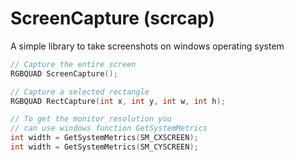 # ScreenCapture (scrcap)

A simple library to take screenshots on windows operating system

```C
// Capture the entire screen
RGBQUAD ScreenCapture();

// Capture a selected rectangle
RGBQUAD RectCapture(int x, int y, int w, int h);
```

```C
// To get the monitor resolution you
// can use windows function GetSystemMetrics
int width = GetSystemMetrics(SM_CXSCREEN);
int width = GetSystemMetrics(SM_CYSCREEN);
```
